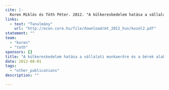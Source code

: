 ```yaml
---
cite: |-
  Koren Miklós és Tóth Péter. 2012. "A külkereskedelem hatása a vállalati munkaerőre és a bérek alakulására"
links:
  - text: "Tanulmány"
    url: "http://econ.core.hu/file/download/mt_2012_hun/kozel2.pdf"
statement: ""
team:
  - "koren"
  - "toth"
sponsors: []
title: "A külkereskedelem hatása a vállalati munkaerőre és a bérek alakulására"
date: 2012-08-01
tags:
  - "other_publications"
description: ""

---
```




